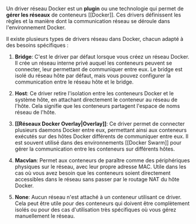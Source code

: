
Un driver réseau Docker est un **plugin** ou une technologie qui permet de **gérer les réseaux** de conteneurs [[Docker]].
Ces drivers définissent les règles et la manière dont la communication réseau se déroule dans l'environnement Docker.

Il existe plusieurs types de drivers réseau dans Docker, chacun adapté à des besoins spécifiques :

1. **Bridge**: C'est le driver par défaut lorsque vous créez un réseau Docker. Il crée un réseau interne privé auquel les conteneurs peuvent se connecter, leur permettant de communiquer entre eux. Le bridge est isolé du réseau hôte par défaut, mais vous pouvez configurer la communication entre le réseau hôte et le bridge.
    
2. **Host**: Ce driver retire l'isolation entre les conteneurs Docker et le système hôte, en attachant directement le conteneur au réseau de l'hôte. Cela signifie que les conteneurs partagent l'espace de noms réseau de l'hôte.
    
3. **[[Réseaux Docker Overlay|Overlay]]**: Ce driver permet de connecter plusieurs daemons Docker entre eux, permettant ainsi aux conteneurs exécutés sur des hôtes Docker différents de communiquer entre eux. Il est souvent utilisé dans des environnements [[Docker Swarm]] pour gérer la communication entre les conteneurs sur différents hôtes.
    
4. **Macvlan**: Permet aux conteneurs de paraître comme des périphériques physiques sur le réseau, avec leur propre adresse MAC. Utile dans les cas où vous avez besoin que les conteneurs soient directement accessibles dans le réseau sans passer par le routage NAT du hôte Docker.
    
5. **None**: Aucun réseau n'est attaché à un conteneur utilisant ce driver. Cela peut être utile pour des conteneurs qui doivent être complètement isolés ou pour des cas d'utilisation très spécifiques où vous gérez manuellement le réseau.

